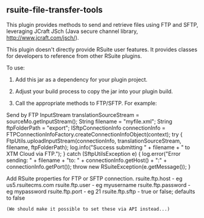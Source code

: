 rsuite-file-transfer-tools
-----

This plugin provides methods to send and retrieve files using FTP and SFTP, leveraging JCraft JSch (Java secure channel library, http://www.jcraft.com/jsch/). 

This plugin doesn't directly provide RSuite user features. It provides classes for developers to reference from other RSuite plugins.

To use:

1) Add this jar as a dependency for your plugin project.

2) Adjust your build process to copy the jar into your plugin build.

3) Call the appropriate methods to FTP/SFTP. For example:


Send by FTP
	InputStream translationSourceStream =  sourceMo.getInputStream(); 
	String filename = "myfile.xml";
	String ftpFolderPath = "export";
	ISftpConnectionInfo connectionInfo = FTPConnectionInfoFactory.createConnectionInfoObject(context);
	try {
		FtpUtils.uploadInputStream(connectionInfo, translationSourceStream, filename, ftpFolderPath);
		log.info("Success submitting " + filename + " to XTM Cloud via FTP.");
	} catch (SftpUtilsException e) {
		log.error("Error sending: " + filename + "to: " + connectionInfo.getHost() + ":" + connectionInfo.getPort());
		throw new RSuiteException(e.getMessage());
	}


Add RSuite properties for FTP or SFTP connection. 
	rsuite.ftp.host - eg us5.rsuitecms.com
	rsuite.ftp.user - eg myusername
	rsuite.ftp.password - eg mypassword
	rsuite.ftp.port - eg 21 
    rsuite.ftp.sftp - true or false; defaults to false

	(We should make it possible to set these via API instead...)

